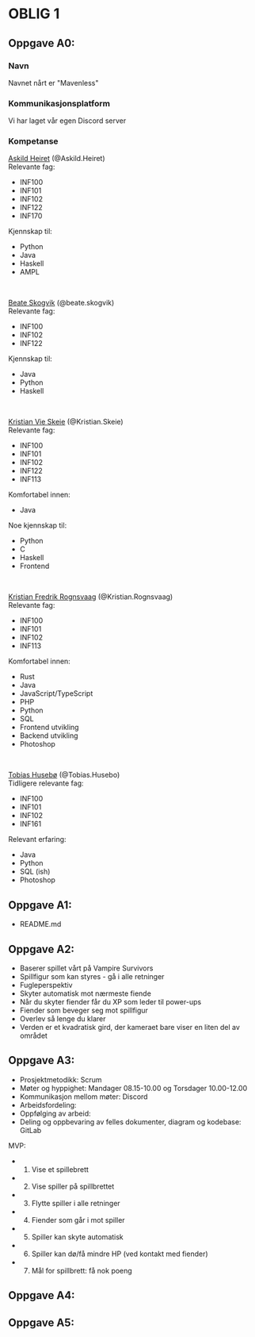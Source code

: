 # OBLIG 1

## Oppgave A0:
### Navn
Navnet nårt er "Mavenless"   

### Kommunikasjonsplatform
Vi har laget vår egen Discord server   

### Kompetanse
<ins>Askild Heiret</ins> (@Askild.Heiret)   
Relevante fag:
- INF100
- INF101
- INF102
- INF122
- INF170

Kjennskap til:
- Python
- Java
- Haskell
- AMPL
<br />

<ins>Beate Skogvik</ins> (@beate.skogvik)   
Relevante fag:   
- INF100
- INF102
- INF122

Kjennskap til:
- Java
- Python
- Haskell
<br />

<ins>Kristian Vie Skeie</ins> (@Kristian.Skeie)   
Relevante fag:
- INF100
- INF101
- INF102
- INF122
- INF113

Komfortabel innen:
- Java

Noe kjennskap til:
- Python
- C
- Haskell
- Frontend
<br />

<ins>Kristian Fredrik Rognsvaag</ins> (@Kristian.Rognsvaag)   
Relevante fag:
- INF100
- INF101
- INF102
- INF113

Komfortabel innen:
- Rust
- Java
- JavaScript/TypeScript
- PHP
- Python
- SQL
- Frontend utvikling
- Backend utvikling
- Photoshop
<br />

<ins>Tobias Husebø</ins> (@Tobias.Husebo)   
Tidligere relevante fag:   
- INF100
- INF101
- INF102
- INF161  

Relevant erfaring:   
- Java
- Python
- SQL (ish)
- Photoshop   

## Oppgave A1:

* README.md

## Oppgave A2:

* Baserer spillet vårt på Vampire Survivors 
* Spillfigur som kan styres - gå i alle retninger
* Fugleperspektiv
* Skyter automatisk mot nærmeste fiende 
* Når du skyter fiender får du XP som leder til power-ups 
* Fiender som beveger seg mot spillfigur 
* Overlev så lenge du klarer 
* Verden er et kvadratisk gird, der kameraet bare viser en liten del av området

## Oppgave A3:

* Prosjektmetodikk: Scrum 
* Møter og hyppighet: Mandager 08.15-10.00 og Torsdager 10.00-12.00 
* Kommunikasjon mellom møter: Discord 
* Arbeidsfordeling: 
* Oppfølging av arbeid: 
* Deling og oppbevaring av felles dokumenter, diagram og kodebase: GitLab  

MVP: 
* 1. Vise et spillebrett
* 2. Vise spiller på spillbrettet 
* 3. Flytte spiller i alle retninger 
* 4. Fiender som går i mot spiller 
* 5. Spiller kan skyte automatisk 
* 6. Spiller kan dø/få mindre HP (ved kontakt med fiender)
* 7. Mål for spillbrett: få nok poeng

## Oppgave A4:

## Oppgave A5:
